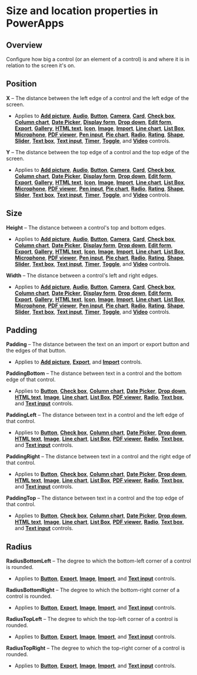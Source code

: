 <properties
    pageTitle="Size and location properties | Microsoft PowerApps"
    description="Reference material for properties such as Height and Width"
    services=""
    suite="powerapps"
    documentationCenter="na"
    authors="aftowen"
    manager="erikre"
    editor=""
    tags=""/>

<tags
   ms.service="powerapps"
   ms.devlang="na"
   ms.topic="article"
   ms.tgt_pltfrm="na"
   ms.workload="na"
   ms.date="03/17/2016"
   ms.author="anneta"/>

# Size and location properties in PowerApps #

## Overview ##
Configure how big a control (or an element of a control) is and where it is in relation to the screen it's on.

## Position ##

**X** – The distance between the left edge of a control and the left edge of the screen.

- Applies to **[Add picture](../controls/control-add-picture.md)**, **[Audio](../controls/control-audio-video.md)**, **[Button](../controls/control-button.md)**, **[Camera](../controls/control-camera.md)**, **[Card](../controls/control-card.md)**, **[Check box](../controls/control-check-box.md)**, **[Column chart](../controls/control-column-line-chart.md)**, **[Date Picker](../controls/control-date-picker.md)**, **[Display form](../controls/control-form-detail.md)**, **[Drop down](../controls/control-drop-down.md)**, **[Edit form](../controls/control-form-detail.md)**, **[Export](../controls/control-export-import.md)**, **[Gallery](../controls/control-gallery.md)**, **[HTML text](../controls/control-html-text.md)**, **[Icon](../controls/control-shapes-icons.md)**, **[Image](../controls/control-image.md)**, **[Import](../controls/control-export-import.md)**, **[Line chart](../controls/control-column-line-chart.md)**, **[List Box](../controls/control-list-box.md)**, **[Microphone](../controls/control-microphone.md)**, **[PDF viewer](../controls/control-pdf-viewer.md)**, **[Pen input](../controls/control-pen-input.md)**, **[Pie chart](../controls/control-pie-chart.md)**, **[Radio](../controls/control-radio.md)**, **[Rating](../controls/control-rating.md)**, **[Shape](../controls/control-shapes-icons.md)**, **[Slider](../controls/control-slider.md)**, **[Text box](../controls/control-text-box.md)**, **[Text input](../controls/control-text-input.md)**, **[Timer](../controls/control-timer.md)**, **[Toggle](../controls/control-toggle.md)**, and **[Video](../controls/control-audio-video.md)** controls.

**Y** – The distance between the top edge of a control and the top edge of the screen.

- Applies to **[Add picture](../controls/control-add-picture.md)**, **[Audio](../controls/control-audio-video.md)**, **[Button](../controls/control-button.md)**, **[Camera](../controls/control-camera.md)**, **[Card](../controls/control-card.md)**, **[Check box](../controls/control-check-box.md)**, **[Column chart](../controls/control-column-line-chart.md)**, **[Date Picker](../controls/control-date-picker.md)**, **[Display form](../controls/control-form-detail.md)**, **[Drop down](../controls/control-drop-down.md)**, **[Edit form](../controls/control-form-detail.md)**, **[Export](../controls/control-export-import.md)**, **[Gallery](../controls/control-gallery.md)**, **[HTML text](../controls/control-html-text.md)**, **[Icon](../controls/control-shapes-icons.md)**, **[Image](../controls/control-image.md)**, **[Import](../controls/control-export-import.md)**, **[Line chart](../controls/control-column-line-chart.md)**, **[List Box](../controls/control-list-box.md)**, **[Microphone](../controls/control-microphone.md)**, **[PDF viewer](../controls/control-pdf-viewer.md)**, **[Pen input](../controls/control-pen-input.md)**, **[Pie chart](../controls/control-pie-chart.md)**, **[Radio](../controls/control-radio.md)**, **[Rating](../controls/control-rating.md)**, **[Shape](../controls/control-shapes-icons.md)**, **[Slider](../controls/control-slider.md)**, **[Text box](../controls/control-text-box.md)**, **[Text input](../controls/control-text-input.md)**, **[Timer](../controls/control-timer.md)**, **[Toggle](../controls/control-toggle.md)**, and **[Video](../controls/control-audio-video.md)** controls.

## Size ##

**Height** – The distance between a control's top and bottom edges.

- Applies to **[Add picture](../controls/control-add-picture.md)**, **[Audio](../controls/control-audio-video.md)**, **[Button](../controls/control-button.md)**, **[Camera](../controls/control-camera.md)**, **[Card](../controls/control-card.md)**, **[Check box](../controls/control-check-box.md)**, **[Column chart](../controls/control-column-line-chart.md)**, **[Date Picker](../controls/control-date-picker.md)**, **[Display form](../controls/control-form-detail.md)**, **[Drop down](../controls/control-drop-down.md)**, **[Edit form](../controls/control-form-detail.md)**, **[Export](../controls/control-export-import.md)**, **[Gallery](../controls/control-gallery.md)**, **[HTML text](../controls/control-html-text.md)**, **[Icon](../controls/control-shapes-icons.md)**, **[Image](../controls/control-image.md)**, **[Import](../controls/control-export-import.md)**, **[Line chart](../controls/control-column-line-chart.md)**, **[List Box](../controls/control-list-box.md)**, **[Microphone](../controls/control-microphone.md)**, **[PDF viewer](../controls/control-pdf-viewer.md)**, **[Pen input](../controls/control-pen-input.md)**, **[Pie chart](../controls/control-pie-chart.md)**, **[Radio](../controls/control-radio.md)**, **[Rating](../controls/control-rating.md)**, **[Shape](../controls/control-shapes-icons.md)**, **[Slider](../controls/control-slider.md)**, **[Text box](../controls/control-text-box.md)**, **[Text input](../controls/control-text-input.md)**, **[Timer](../controls/control-timer.md)**, **[Toggle](../controls/control-toggle.md)**, and **[Video](../controls/control-audio-video.md)** controls.

**Width** – The distance between a control's left and right edges.

- Applies to **[Add picture](../controls/control-add-picture.md)**, **[Audio](../controls/control-audio-video.md)**, **[Button](../controls/control-button.md)**, **[Camera](../controls/control-camera.md)**, **[Card](../controls/control-card.md)**, **[Check box](../controls/control-check-box.md)**, **[Column chart](../controls/control-column-line-chart.md)**, **[Date Picker](../controls/control-date-picker.md)**, **[Display form](../controls/control-form-detail.md)**, **[Drop down](../controls/control-drop-down.md)**, **[Edit form](../controls/control-form-detail.md)**, **[Export](../controls/control-export-import.md)**, **[Gallery](../controls/control-gallery.md)**, **[HTML text](../controls/control-html-text.md)**, **[Icon](../controls/control-shapes-icons.md)**, **[Image](../controls/control-image.md)**, **[Import](../controls/control-export-import.md)**, **[Line chart](../controls/control-column-line-chart.md)**, **[List Box](../controls/control-list-box.md)**, **[Microphone](../controls/control-microphone.md)**, **[PDF viewer](../controls/control-pdf-viewer.md)**, **[Pen input](../controls/control-pen-input.md)**, **[Pie chart](../controls/control-pie-chart.md)**, **[Radio](../controls/control-radio.md)**, **[Rating](../controls/control-rating.md)**, **[Shape](../controls/control-shapes-icons.md)**, **[Slider](../controls/control-slider.md)**, **[Text box](../controls/control-text-box.md)**, **[Text input](../controls/control-text-input.md)**, **[Timer](../controls/control-timer.md)**, **[Toggle](../controls/control-toggle.md)**, and **[Video](../controls/control-audio-video.md)** controls.

## Padding ##

**Padding** – The distance between the text on an import or export button and the edges of that button.

- Applies to **[Add picture](../controls/control-add-picture.md)**, **[Export](../controls/control-export-import.md)**, and **[Import](../controls/control-export-import.md)** controls.

**PaddingBottom** – The distance between text in a control and the bottom edge of that control.

- Applies to **[Button](../controls/control-button.md)**, **[Check box](../controls/control-check-box.md)**, **[Column chart](../controls/control-column-line-chart.md)**, **[Date Picker](../controls/control-date-picker.md)**, **[Drop down](../controls/control-drop-down.md)**, **[HTML text](../controls/control-html-text.md)**, **[Image](../controls/control-image.md)**, **[Line chart](../controls/control-column-line-chart.md)**, **[List Box](../controls/control-list-box.md)**, **[PDF viewer](../controls/control-pdf-viewer.md)**, **[Radio](../controls/control-radio.md)**, **[Text box](../controls/control-text-box.md)**, and **[Text input](../controls/control-text-input.md)** controls.

**PaddingLeft** – The distance between text in a control and the left edge of that control.

- Applies to **[Button](../controls/control-button.md)**, **[Check box](../controls/control-check-box.md)**, **[Column chart](../controls/control-column-line-chart.md)**, **[Date Picker](../controls/control-date-picker.md)**, **[Drop down](../controls/control-drop-down.md)**, **[HTML text](../controls/control-html-text.md)**, **[Image](../controls/control-image.md)**, **[Line chart](../controls/control-column-line-chart.md)**, **[List Box](../controls/control-list-box.md)**, **[PDF viewer](../controls/control-pdf-viewer.md)**, **[Radio](../controls/control-radio.md)**, **[Text box](../controls/control-text-box.md)**, and **[Text input](../controls/control-text-input.md)** controls.

**PaddingRight** – The distance between text in a control and the right edge of that control.

- Applies to **[Button](../controls/control-button.md)**, **[Check box](../controls/control-check-box.md)**, **[Column chart](../controls/control-column-line-chart.md)**, **[Date Picker](../controls/control-date-picker.md)**, **[Drop down](../controls/control-drop-down.md)**, **[HTML text](../controls/control-html-text.md)**, **[Image](../controls/control-image.md)**, **[Line chart](../controls/control-column-line-chart.md)**, **[List Box](../controls/control-list-box.md)**, **[PDF viewer](../controls/control-pdf-viewer.md)**, **[Radio](../controls/control-radio.md)**, **[Text box](../controls/control-text-box.md)**, and **[Text input](../controls/control-text-input.md)** controls.

**PaddingTop** – The distance between text in a control and the top edge of that control.

- Applies to **[Button](../controls/control-button.md)**, **[Check box](../controls/control-check-box.md)**, **[Column chart](../controls/control-column-line-chart.md)**, **[Date Picker](../controls/control-date-picker.md)**, **[Drop down](../controls/control-drop-down.md)**, **[HTML text](../controls/control-html-text.md)**, **[Image](../controls/control-image.md)**, **[Line chart](../controls/control-column-line-chart.md)**, **[List Box](../controls/control-list-box.md)**, **[PDF viewer](../controls/control-pdf-viewer.md)**, **[Radio](../controls/control-radio.md)**, **[Text box](../controls/control-text-box.md)**, and **[Text input](../controls/control-text-input.md)** controls.

## Radius ##

**RadiusBottomLeft** – The degree to which the bottom-left corner of a control is rounded.

- Applies to **[Button](../controls/control-button.md)**, **[Export](../controls/control-export-import.md)**, **[Image](../controls/control-image.md)**, **[Import](../controls/control-export-import.md)**, and **[Text input](../controls/control-text-input.md)** controls.

**RadiusBottomRight** – The degree to which the bottom-right corner of a control is rounded.

- Applies to **[Button](../controls/control-button.md)**, **[Export](../controls/control-export-import.md)**, **[Image](../controls/control-image.md)**, **[Import](../controls/control-export-import.md)**, and **[Text input](../controls/control-text-input.md)** controls.

**RadiusTopLeft** – The degree to which the top-left corner of a control is rounded.

- Applies to **[Button](../controls/control-button.md)**, **[Export](../controls/control-export-import.md)**, **[Image](../controls/control-image.md)**, **[Import](../controls/control-export-import.md)**, and **[Text input](../controls/control-text-input.md)** controls.

**RadiusTopRight** – The degree to which the top-right corner of a control is rounded.

- Applies to **[Button](../controls/control-button.md)**, **[Export](../controls/control-export-import.md)**, **[Image](../controls/control-image.md)**, **[Import](../controls/control-export-import.md)**, and **[Text input](../controls/control-text-input.md)** controls.

